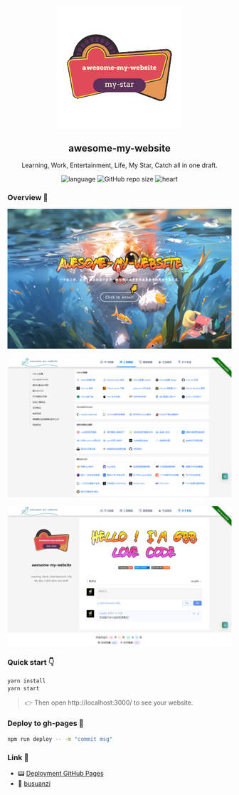 <p align="center">
 <img width="280px" src="./src/asset/img/logo3.png" align="center" alt="awesome-my-website" />
 <h2 align="center">awesome-my-website</h2>
 <p align="center">Learning, Work, Entertainment, Life, My Star, Catch all in one draft.</p>
</p>

<p align="center">
 <img alt="language" src="https://img.shields.io/badge/language-react-red">
 <img alt="GitHub repo size" src="https://img.shields.io/github/repo-size/zzugbb/awesome-my-website?logo=github">
 <img alt="heart" src="https://img.shields.io/badge/BUILT_WITH_%E2%9D%A4%EF%B8%8F%20-0087ed">
</p>

### Overview :clap:


<img alt="" src="./public/redeme1.jpg">
</br>
</br>
<img alt="" src="./public/readme2.jpg">
</br>
</br>
<img alt="" src="./public/readme3.jpg">


### Quick start :point_down:

```sh
yarn install
yarn start
```

> :point_right: Then open http://localhost:3000/ to see your website.

### Deploy to gh-pages :muscle:

```sh
npm run deploy -- -m "commit msg"
```

### Link :link:

* :pager: [Deployment GitHub Pages](https://create-react-app.bootcss.com/docs/deployment#github-pages)
* :sunflower: [busuanzi](https://busuanzi.ibruce.info/)
